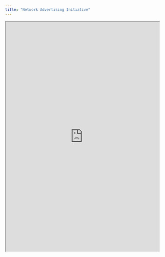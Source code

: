 ```yaml
---
title: "Network Advertising Initiative"
---
```



<iframe height="750" width="100%" src="https://ewelton.github.io/ktest/wiki.html#Network%20Advertising%20Initiative"></iframe>
